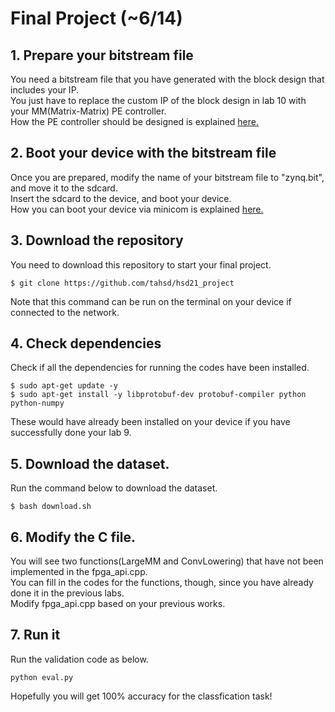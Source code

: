 # Final Project (~6/14)


## 1. Prepare your bitstream file
You need a bitstream file that you have generated with the block design that includes your IP.  
You just have to replace the custom IP of the block design in lab 10 with your MM(Matrix-Matrix) PE controller.  
How the PE controller should be designed is explained [here.](http://etl.snu.ac.kr/mod/ubboard/article.php?id=1413711&bwid=2502253)

## 2. Boot your device with the bitstream file
Once you are prepared, modify the name of your bitstream file to "zynq.bit", and move it to the sdcard.  
Insert the sdcard to the device, and boot your device.  
How you can boot your device via minicom is explained [here.](http://etl.snu.ac.kr/mod/ubboard/article.php?id=1413711&bwid=2500892)

## 3. Download the repository
You need to download this repository to start your final project.  
```
$ git clone https://github.com/tahsd/hsd21_project  
```
Note that this command can be run on the terminal on your device if connected to the network.  

## 4. Check dependencies
Check if all the dependencies for running the codes have been installed.
```
$ sudo apt-get update -y
$ sudo apt-get install -y libprotobuf-dev protobuf-compiler python python-numpy
```
These would have already been installed on your device if you have successfully done your lab 9.

## 5. Download the dataset.
Run the command below to download the dataset.
```
$ bash download.sh
```

## 6. Modify the C file.
You will see two functions(LargeMM and ConvLowering) that have not been implemented in the fpga_api.cpp.  
You can fill in the codes for the functions, though, since you have already done it in the previous labs.  
Modify fpga_api.cpp based on your previous works.  

## 7. Run it
Run the validation code as below.
```
python eval.py
```
Hopefully you will get 100% accuracy for the classfication task!




